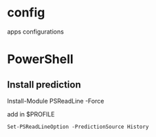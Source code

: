 # config
apps configurations

# PowerShell
## Install prediction
   Install-Module PSReadLine -Force

add in $PROFILE
    
    Set-PSReadLineOption -PredictionSource History
   
